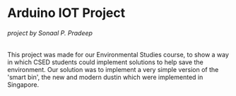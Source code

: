 Arduino IOT Project
===================
###### project by Sonaal P. Pradeep

This project was made for our Environmental Studies course, to show a way in which CSED students could implement solutions to help save the environment. Our solution was to implement a very simple version of the 'smart bin', the new and modern dustin which were implemented in Singapore.
            
   

